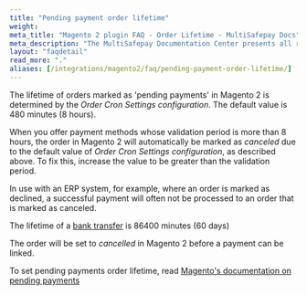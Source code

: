 ```yaml
---
title: "Pending payment order lifetime"
weight:
meta_title: "Magento 2 plugin FAQ - Order Lifetime - MultiSafepay Docs"
meta_description: "The MultiSafepay Documentation Center presents all relevant information about our Plugins and API. You can also find support pages for payment methods, tools and general questions as well as the contact details of our Support and Integration Teams."
layout: "faqdetail"
read_more: "."
aliases: [/integrations/magento2/faq/pending-payment-order-lifetime/]
---
```


The lifetime of orders marked as 'pending payments' in Magento 2 is determined by the _Order Cron Settings configuration_. The default value is 480 minutes (8 hours).

When you offer payment methods whose validation period is more than 8 hours, the order in Magento 2 will automatically be marked as _canceled_ due to the default value of _Order Cron Settings configuration_, as described above. To fix this, increase the value to be greater than the validation period. 

In use with an ERP system, for example, where an order is marked as declined, a successful payment will often not be processed to an order that is marked as canceled.

The lifetime of a [bank transfer](/payment-methods/banks/bank-transfer/#how-does-it-work) is 86400 minutes (60 days)

The order will be set to _cancelled_ in Magento 2 before a payment can be linked.

To set pending payments order lifetime, read [Magento's documentation on pending payments](https://docs.magento.com/m2/ee/user_guide/sales/order-pending-payment-lifetime.html)
